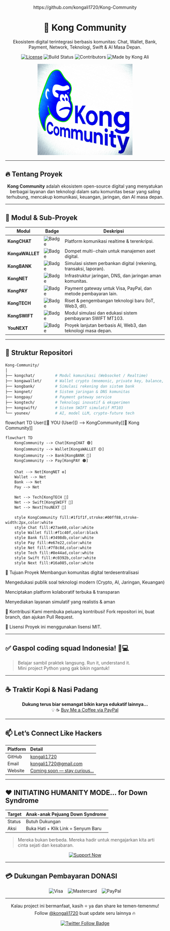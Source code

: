 <p align="center">
  https://github.com/kongali1720/Kong-Community
</p>

<h1 align="center">🦍 Kong Community</h1>

<p align="center">
  Ekosistem digital terintegrasi berbasis komunitas: Chat, Wallet, Bank, Payment, Network, Teknologi, Swift & AI Masa Depan.
</p>

<p align="center">
  <a href="LICENSE"><img src="https://img.shields.io/badge/license-MIT-blue.svg" alt="License"></a>
  <img src="https://img.shields.io/badge/build-passing-brightgreen.svg" alt="Build Status">
  <img src="https://img.shields.io/badge/contributors-1-orange.svg" alt="Contributors">
  <img src="https://img.shields.io/badge/Made%20by-KongAli-red.svg" alt="Made by Kong Ali">
</p>

<p align="center">
  <img src="https://github.com/kongali1720/kongali1720.github.io/blob/main/kongCOMMUNITY.png" width="300" alt="Kong Community Logo"/>
</p>

---

## 🔥 Tentang Proyek

<p align="center">
<strong>Kong Community</strong> adalah ekosistem open-source digital yang menyatukan berbagai layanan dan teknologi dalam satu komunitas besar yang saling terhubung, mencakup komunikasi, keuangan, jaringan, dan AI masa depan.
</p>

---

## 🧩 Modul & Sub-Proyek

<p align="center">

| Modul        | Badge                                                                 | Deskripsi                                                       |
|--------------|-----------------------------------------------------------------------|-----------------------------------------------------------------|
| **KongCHAT** | ![Badge](https://img.shields.io/badge/KongCHAT-Realtime-green)       | Platform komunikasi realtime & terenkripsi.                     |
| **KongaWALLET** | ![Badge](https://img.shields.io/badge/KongaWALLET-Crypto--Ready-yellow) | Dompet multi-chain untuk manajemen aset digital.                |
| **KongBANK** | ![Badge](https://img.shields.io/badge/KongBANK-VirtualBanking-blue)  | Simulasi sistem perbankan digital (rekening, transaksi, laporan). |
| **KongNET**  | ![Badge](https://img.shields.io/badge/KongNET-SecureNetwork-lightgrey) | Infrastruktur jaringan, DNS, dan jaringan aman komunitas.       |
| **KongPAY**  | ![Badge](https://img.shields.io/badge/KongPAY-Gateway-orange)        | Payment gateway untuk Visa, PayPal, dan metode pembayaran lain. |
| **KongTECH** | ![Badge](https://img.shields.io/badge/KongTECH-Innovation%20Lab-purple) | Riset & pengembangan teknologi baru (IoT, Web3, dll).           |
| **KongSWIFT**| ![Badge](https://img.shields.io/badge/KongSWIFT-MT103--Sim-red)      | Modul simulasi dan edukasi sistem pembayaran SWIFT MT103.       |
| **YouNEXT**  | ![Badge](https://img.shields.io/badge/YouNEXT-AI%20&%20Future%20Tech-brightgreen) | Proyek lanjutan berbasis AI, Web3, dan teknologi masa depan.    |

</p>

---

## 📁 Struktur Repositori

```bash
Kong-Community/
│
├── kongchat/         # Modul komunikasi (Websocket / Realtime)
├── kongawallet/      # Wallet crypto (mnemonic, private key, balance, tx)
├── kongbank/         # Simulasi rekening dan sistem bank
├── kongnet/          # Sistem jaringan & DNS komunitas
├── kongpay/          # Payment gateway service
├── kongtech/         # Teknologi inovatif & eksperimen
├── kongswift/        # Sistem SWIFT simulatif MT103
└── younex/           # AI, model LLM, crypto-future tech
```

flowchart TD
    User([🧑 YOU (User)]) --> KongCommunity[[🦍 Kong Community]]

```mermaid
flowchart TD
    KongCommunity --> Chat[KongCHAT 🟢]
    KongCommunity --> Wallet[KongaWALLET 🟡]
    KongCommunity --> Bank[KongBANK 🔵]
    KongCommunity --> Pay[KongPAY 🟠]

    Chat --> Net[KongNET ⚙️]
    Wallet --> Net
    Bank --> Net
    Pay --> Net

    Net --> Tech[KongTECH 🧪]
    Net --> Swift[KongSWIFT 💸]
    Net --> Next[YouNEXT 🤖]

    style KongCommunity fill:#1f1f1f,stroke:#00ff88,stroke-width:2px,color:white
    style Chat fill:#27ae60,color:white
    style Wallet fill:#f1c40f,color:black
    style Bank fill:#3498db,color:white
    style Pay fill:#e67e22,color:white
    style Net fill:#7f8c8d,color:white
    style Tech fill:#8e44ad,color:white
    style Swift fill:#c0392b,color:white
    style Next fill:#16a085,color:white
```

🎯 Tujuan Proyek
Membangun komunitas digital terdesentralisasi

Mengedukasi publik soal teknologi modern (Crypto, AI, Jaringan, Keuangan)

Menciptakan platform kolaboratif terbuka & transparan

Menyediakan layanan simulatif yang realistis & aman

🤝 Kontribusi
Kami membuka peluang kontribusi! Fork repositori ini, buat branch, dan ajukan Pull Request.

📜 Lisensi
Proyek ini menggunakan lisensi MIT.

---


## ✅ Gaspol coding squad Indonesia! 🚀💻

> Belajar sambil praktek langsung. Run it, understand it.  
> Mini project Python yang gak bikin ngantuk!

---

## ☕ Traktir Kopi & Nasi Padang

<p align="center">
  <strong>Dukung terus biar semangat bikin karya edukatif lainnya...</strong><br>
  💡 ☕ <a href="https://www.paypal.com/paypalme/bungtempong99" target="_blank">Buy Me a Coffee via PayPal</a>
</p>

---

## 📫 Let’s Connect Like Hackers

| Platform | Detail |
|:--------|:-------|
| GitHub  | [kongali1720](https://github.com/kongali1720) |
| Email   | [kongali1720@gmail.com](mailto:kongali1720@gmail.com) |
| Website | [Coming soon — stay curious...](https://kongali1720.github.io) |

---

## ❤️ INITIATING HUMANITY MODE... for Down Syndrome

| Target        | Anak-anak Pejuang Down Syndrome |
|---------------|-------------------------------|
| Status        | Butuh Dukungan                |
| Aksi          | Buka Hati + Klik Link = Senyum Baru |

> Mereka bukan berbeda. Mereka hadir untuk mengajarkan kita arti cinta sejati dan kesabaran.

<p align="center">
  <a href="https://mydonation4ds.github.io/" target="_blank">
    <img src="https://img.shields.io/badge/SUPPORT--NOW-%23FF6600?style=for-the-badge&logo=heart&logoColor=white" alt="Support Now">
  </a>
</p>

---

## 💳 Dukungan Pembayaran DONASI

<p align="center">
  <img src="https://upload.wikimedia.org/wikipedia/commons/thumb/4/41/Visa_Logo.png/120px-Visa_Logo.png" alt="Visa" width="80">
  &nbsp;&nbsp;
  <img src="https://upload.wikimedia.org/wikipedia/commons/thumb/2/2a/Mastercard-logo.svg/120px-Mastercard-logo.svg.png" alt="Mastercard" width="80">
  &nbsp;&nbsp;
  <img src="https://upload.wikimedia.org/wikipedia/commons/thumb/3/39/PayPal_logo.svg/120px-PayPal_logo.svg.png" alt="PayPal" width="80">
</p>

---

<p align="center">
  Kalau project ini bermanfaat, kasih ⭐ ya dan share ke temen-temenmu!<br>
  Follow <a href="https://twitter.com/kongali1720" target="_blank">@kongali1720</a> buat update seru lainnya 🔥
</p>

<p align="center">
  <a href="https://twitter.com/kongali1720" target="_blank">
    <img src="https://img.shields.io/twitter/follow/kongali1720?style=social" alt="Twitter Follow Badge">
  </a>
</p>




